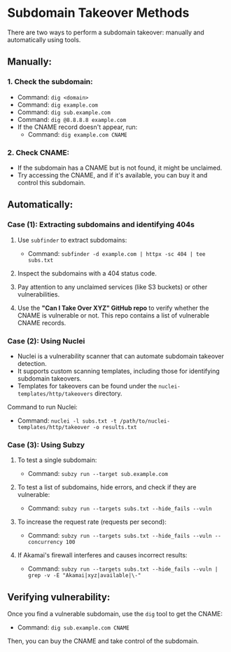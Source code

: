 # Subdomain Takeover Methods

There are two ways to perform a subdomain takeover: manually and automatically using tools.

## Manually:

### 1. Check the subdomain:
- Command: `dig <domain>`
- Command: `dig example.com`
- Command: `dig sub.example.com`
- Command: `dig @8.8.8.8 example.com`
- If the CNAME record doesn't appear, run:
  - Command: `dig example.com CNAME`

### 2. Check CNAME:
- If the subdomain has a CNAME but is not found, it might be unclaimed.
- Try accessing the CNAME, and if it's available, you can buy it and control this subdomain.

## Automatically:

### Case (1): Extracting subdomains and identifying 404s
1. Use `subfinder` to extract subdomains:
   - Command: `subfinder -d example.com | httpx -sc 404 | tee subs.txt`
   
2. Inspect the subdomains with a 404 status code.
3. Pay attention to any unclaimed services (like S3 buckets) or other vulnerabilities.
4. Use the **"Can I Take Over XYZ" GitHub repo** to verify whether the CNAME is vulnerable or not. This repo contains a list of vulnerable CNAME records.

### Case (2): Using Nuclei
- Nuclei is a vulnerability scanner that can automate subdomain takeover detection.
- It supports custom scanning templates, including those for identifying subdomain takeovers.
- Templates for takeovers can be found under the `nuclei-templates/http/takeovers` directory.

Command to run Nuclei:
- Command: `nuclei -l subs.txt -t /path/to/nuclei-templates/http/takeover -o results.txt`

### Case (3): Using Subzy
1. To test a single subdomain:
   - Command: `subzy run --target sub.example.com`
   
2. To test a list of subdomains, hide errors, and check if they are vulnerable:
   - Command: `subzy run --targets subs.txt --hide_fails --vuln`
   
3. To increase the request rate (requests per second):
   - Command: `subzy run --targets subs.txt --hide_fails --vuln --concurrency 100`
   
4. If Akamai's firewall interferes and causes incorrect results:
   - Command: `subzy run --targets subs.txt --hide_fails --vuln | grep -v -E "Akamai|xyz|available|\-"`

## Verifying vulnerability:
Once you find a vulnerable subdomain, use the `dig` tool to get the CNAME:
- Command: `dig sub.example.com CNAME`
  
Then, you can buy the CNAME and take control of the subdomain.
